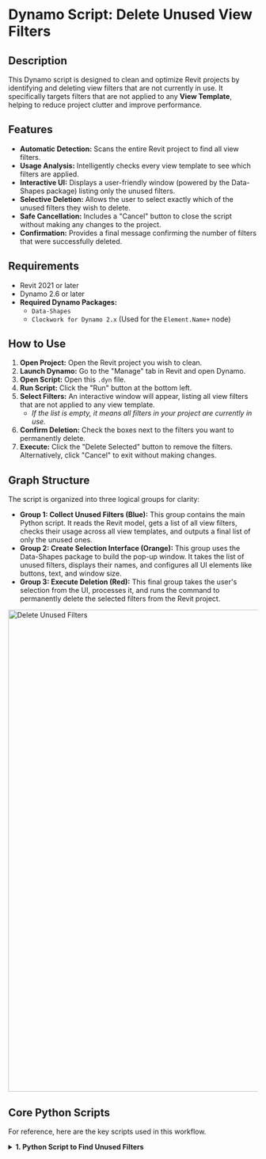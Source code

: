 # Dynamo Script: Delete Unused View Filters

## Description

This Dynamo script is designed to clean and optimize Revit projects by identifying and deleting view filters that are not currently in use. It specifically targets filters that are not applied to any **View Template**, helping to reduce project clutter and improve performance.

## Features

-   **Automatic Detection:** Scans the entire Revit project to find all view filters.
-   **Usage Analysis:** Intelligently checks every view template to see which filters are applied.
-   **Interactive UI:** Displays a user-friendly window (powered by the Data-Shapes package) listing only the unused filters.
-   **Selective Deletion:** Allows the user to select exactly which of the unused filters they wish to delete.
-   **Safe Cancellation:** Includes a "Cancel" button to close the script without making any changes to the project.
-   **Confirmation:** Provides a final message confirming the number of filters that were successfully deleted.

## Requirements

-   Revit 2021 or later
-   Dynamo 2.6 or later
-   **Required Dynamo Packages:**
    -   `Data-Shapes`
    -   `Clockwork for Dynamo 2.x` (Used for the `Element.Name+` node)

## How to Use

1.  **Open Project:** Open the Revit project you wish to clean.
2.  **Launch Dynamo:** Go to the "Manage" tab in Revit and open Dynamo.
3.  **Open Script:** Open this `.dyn` file.
4.  **Run Script:** Click the "Run" button at the bottom left.
5.  **Select Filters:** An interactive window will appear, listing all view filters that are not applied to any view template.
    -   *If the list is empty, it means all filters in your project are currently in use.*
6.  **Confirm Deletion:** Check the boxes next to the filters you want to permanently delete.
7.  **Execute:** Click the "Delete Selected" button to remove the filters. Alternatively, click "Cancel" to exit without making changes.

## Graph Structure

The script is organized into three logical groups for clarity:

-   **Group 1: Collect Unused Filters (Blue):** This group contains the main Python script. It reads the Revit model, gets a list of all view filters, checks their usage across all view templates, and outputs a final list of only the unused ones.
-   **Group 2: Create Selection Interface (Orange):** This group uses the Data-Shapes package to build the pop-up window. It takes the list of unused filters, displays their names, and configures all UI elements like buttons, text, and window size.
-   **Group 3: Execute Deletion (Red):** This final group takes the user's selection from the UI, processes it, and runs the command to permanently delete the selected filters from the Revit project.
<img width="2644" height="974" alt="Delete Unused Filters" src="https://github.com/user-attachments/assets/c5e8e805-0a26-4400-b53e-9685964d00e8" />


## Core Python Scripts

For reference, here are the key scripts used in this workflow.

<details>
<summary><strong>1. Python Script to Find Unused Filters</strong></summary>

```python
# Imports the necessary libraries from Revit and Dynamo
import clr

clr.AddReference('RevitAPI')
from Autodesk.Revit.DB import *

clr.AddReference('RevitServices')
from RevitServices.Persistence import DocumentManager

# Gets the current Revit document
doc = DocumentManager.Instance.CurrentDBDocument

# --- 1. Get ALL view filters from the project ---
all_filters = FilteredElementCollector(doc).OfClass(ParameterFilterElement).ToElements()
all_filter_ids = {f.Id: f for f in all_filters}

# --- 2. Get the IDs of all filters USED in View Templates ---
views = FilteredElementCollector(doc).
